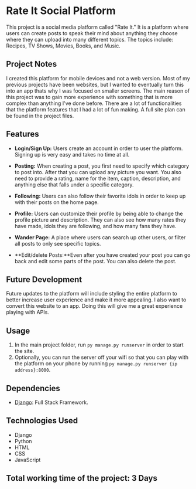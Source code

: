 # Rate It Social Platform

This project is a social media platform called "Rate It." It is a platform where users can create posts to speak their mind about anything they choose where they can upload into many different topics. The topics include: Recipes, TV Shows, Movies, Books, and Music. 

## Project Notes

I created this platform for mobile devices and not a web version. Most of my previous projects have been websites, but I wanted to eventually turn this into an app thats why I was focused on smaller screens. The main reason of this project was to gain more experience with something that is more complex than anything I've done before. There are a lot of functionalities that the platform features that I had a lot of fun making. A full site plan can be found in the project files.

## Features

- **Login/Sign Up:** Users create an account in order to user the platform. Signing up is very easy and takes no time at all.
- **Posting:** When creating a post, you first need to specify which category to post into. After that you can upload any picture you want. You also need to provide a rating, name for the item, caption, description, and anything else that falls under a specific category.
- **Following:** Users can also follow their favorite idols in order to keep up with their posts on the home page.
- **Profile:** Users can customize their profile by being able to change the profile picture and description. They can also see how many rates they have made, idols they are following, and how many fans they have.
- **Wander Page:** A place where users can search up other users, or filter all posts to only see specific topics.

- **Edit/delete Posts:**Even after you have created your post you can go back and edit some parts of the post. You can also delete the post.

## Future Development

Future updates to the platform will include styling the entire platform to better increase user experience and make it more appealing. I also want to convert this website to an app. Doing this will give me a great experience playing with APIs.

## Usage

1. In the main project folder, run `py manage.py runserver` in order to start the site.
2. Optionally, you can run the server off your wifi so that you can play with the platform on your phone by running `py manage.py runserver {ip address}:8000`.

## Dependencies

- [Django](https://djangoproject.com/): Full Stack Framework.

## Technologies Used

- Django
- Python
- HTML
- CSS
- JavaScript

## Total working time of the project: 3 Days